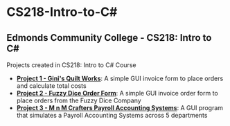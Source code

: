 # CS218-Intro-to-C#
## Edmonds Community College - CS218: Intro to C#

Projects created in CS218: Intro to C# Course<br>


- <b><a href="https://github.com/Coderaulic/CS218-Intro-to-C-Sharp/tree/master/Project%201%20-%20Gini's%20Quilt%20Works">
Project 1 - Gini's Quilt Works</a></b>: A simple GUI invoice form to place orders and calculate total costs
- <b><a href="https://github.com/Coderaulic/CS218-Intro-to-C-Sharp/tree/master/Project%202%20-%20Fuzzy%20Dice">
Project 2 - Fuzzy Dice Order Form</a></b>: A simple GUI invoice order form to place orders from the Fuzzy Dice Company
- <b><a href="https://github.com/Coderaulic/CS218-Intro-to-C-Sharp/tree/master/Project%203%20-%20M%26M%20Crafters">
Project 3 - M n M Crafters Payroll Accounting Systems</a></b>: A GUI program that simulates a Payroll Accounting Systems across 5 departments
